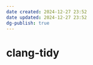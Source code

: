 ```yaml
---
date created: 2024-12-27 23:52
date updated: 2024-12-27 23:52
dg-publish: true
---
```


# clang-tidy
